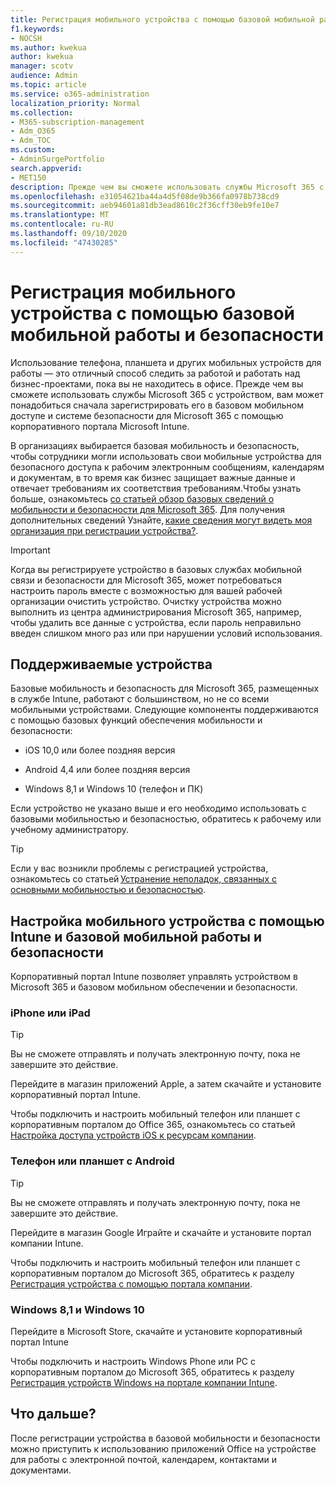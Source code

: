 ```yaml
---
title: Регистрация мобильного устройства с помощью базовой мобильной работы и безопасности
f1.keywords:
- NOCSH
ms.author: kwekua
author: kwekua
manager: scotv
audience: Admin
ms.topic: article
ms.service: o365-administration
localization_priority: Normal
ms.collection:
- M365-subscription-management
- Adm_O365
- Adm_TOC
ms.custom:
- AdminSurgePortfolio
search.appverid:
- MET150
description: Прежде чем вы сможете использовать службы Microsoft 365 с устройством, вам может потребоваться сначала зарегистрировать его в базовом мобильном доступе и системе безопасности для Microsoft 365.
ms.openlocfilehash: e31054621ba44a4d5f08de9b366fa0978b738cd9
ms.sourcegitcommit: aeb94601a81db3ead8610c2f36cff30eb9fe10e7
ms.translationtype: MT
ms.contentlocale: ru-RU
ms.lasthandoff: 09/10/2020
ms.locfileid: "47430285"
---
```

# <a name="enroll-your-mobile-device-using-basic-mobility-and-security"></a>Регистрация мобильного устройства с помощью базовой мобильной работы и безопасности

Использование телефона, планшета и других мобильных устройств для работы — это отличный способ следить за работой и работать над бизнес-проектами, пока вы не находитесь в офисе. Прежде чем вы сможете использовать службы Microsoft 365 с устройством, вам может понадобиться сначала зарегистрировать его в базовом мобильном доступе и системе безопасности для Microsoft 365 с помощью корпоративного портала Microsoft Intune.

В организациях выбирается базовая мобильность и безопасность, чтобы сотрудники могли использовать свои мобильные устройства для безопасного доступа к рабочим электронным сообщениям, календарям и документам, в то время как бизнес защищает важные данные и отвечает требованиям их соответствия требованиям.Чтобы узнать больше, ознакомьтесь [со статьей обзор базовых сведений о мобильности и безопасности для Microsoft 365](overview.md). Для получения дополнительных сведений Узнайте, [какие сведения могут видеть моя организация при регистрации устройства?](https://docs.microsoft.com/intune-user-help/what-info-can-your-company-see-when-you-enroll-your-device-in-intune).

>[!IMPORTANT] 
>Когда вы регистрируете устройство в базовых службах мобильной связи и безопасности для Microsoft 365, может потребоваться настроить пароль вместе с возможностью для вашей рабочей организации очистить устройство. Очистку устройства можно выполнить из центра администрирования Microsoft 365, например, чтобы удалить все данные с устройства, если пароль неправильно введен слишком много раз или при нарушении условий использования.

## <a name="supported-devices"></a>Поддерживаемые устройства

Базовые мобильность и безопасность для Microsoft 365, размещенных в службе Intune, работают с большинством, но не со всеми мобильными устройствами. Следующие компоненты поддерживаются с помощью базовых функций обеспечения мобильности и безопасности:

- iOS 10,0 или более поздняя версия
    
- Android 4,4 или более поздняя версия
    
- Windows 8,1 и Windows 10 (телефон и ПК)
    
Если устройство не указано выше и его необходимо использовать с базовыми мобильностью и безопасностью, обратитесь к рабочему или учебному администратору.

>[!TIP] 
>Если у вас возникли проблемы с регистрацией устройства, ознакомьтесь со статьей [Устранение неполадок, связанных с основными мобильностью и безопасностью](troubleshoot.md).

## <a name="set-up-your-mobile-device-with-intune-and-basic-mobility-and-security"></a>Настройка мобильного устройства с помощью Intune и базовой мобильной работы и безопасности

Корпоративный портал Intune позволяет управлять устройством в Microsoft 365 и базовом мобильном обеспечении и безопасности.

### <a name="iphone-or-ipad"></a>iPhone или iPad

>[!TIP]
>Вы не сможете отправлять и получать электронную почту, пока не завершите это действие.

Перейдите в магазин приложений Apple, а затем скачайте и установите корпоративный портал Intune.

Чтобы подключить и настроить мобильный телефон или планшет с корпоративным порталом до Office 365, ознакомьтесь со статьей [Настройка доступа устройств iOS к ресурсам компании](https://go.microsoft.com/fwlink/?linkid=875316).

### <a name="android-phone-or-tablet"></a>Телефон или планшет с Android

>[!TIP]
>Вы не сможете отправлять и получать электронную почту, пока не завершите это действие.

Перейдите в магазин Google Играйте и скачайте и установите портал компании Intune.

Чтобы подключить и настроить мобильный телефон или планшет с корпоративным порталом до Microsoft 365, обратитесь к разделу [Регистрация устройства с помощью портала компании](https://go.microsoft.com/fwlink/?linkid=875317).

### <a name="windows-81-and-windows-10"></a>Windows 8,1 и Windows 10

Перейдите в Microsoft Store, скачайте и установите корпоративный портал Intune

Чтобы подключить и настроить Windows Phone или PC с корпоративным порталом до Microsoft 365, обратитесь к разделу [Регистрация устройств Windows на портале компании Intune](https://docs.microsoft.com/intune-user-help/windows-enrollment-company-portal).

## <a name="whats-next"></a>Что дальше?

После регистрации устройства в базовой мобильности и безопасности можно приступить к использованию приложений Office на устройстве для работы с электронной почтой, календарем, контактами и документами.